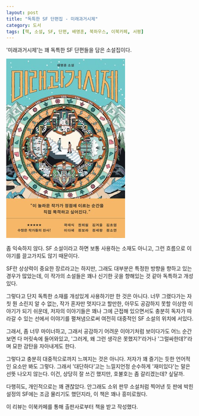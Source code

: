 ```yaml
---
layout: post
title: "독특한 SF 단편집 - 미래과거시제"
category: 도서
tags: [책, 소설, SF, 단편, 배명훈, 북하우스, 이북카페, 서평]
---
```


'미래과거시제'는
꽤 독특한 SF 단편들을 담은 소설집이다.

![표지](/images/future-past-tense-book-h480.jpg)

좀 익숙하지 않다.
SF 소설이라고 하면 보통 사용하는 소재도 아니고,
그런 흐름으로 이야기를 끌고가지도 않기 때문이다.

SF란 상상력이 중요한 장르라고는 하지만,
그래도 대부분은 특정한 방향을 향하고 있는 경우가 많았는데,
이 작가의 소설들은 꽤나 신기한 곳을 향해있는 것 같아
독특하고 개성있다.

그렇다고 단지 독특한 소재를 개성있게 사용하기만 한 것은 아니다.
너무 그랬다가는 자칫 뭔 소린지 알 수 없는,
작가 혼자만 멋지다고 할만한,
아무도 공감하지 못할 이상한 이야기가 되기 쉬운데,
저자의 이야기들은 꽤나 그에 근접해 있으면서도
충분히 독자가 따라갈 수 있는 선에서 이야기를 펼쳐냄으로써
여전히 대중적인 SF 소설의 위치에 서있다.

그래서, 좀 너무 마이너하고, 그래서 공감하기 어려운 이야기처럼 보이다가도
어느 순간보면 다 머릿속에 들어와있고,
'그러게, 왜 그런 생각은 못했지?'라거나
'그럴싸한데?'라며 묘한 감탄을 자아내게도 한다.

그렇다고 충분히 대중적으로까지 느껴지는 것은 아니다.
저자가 꽤 즐기는 듯한 언어적인 요소만 봐도 그렇다.
그래서 '대단하다'고는 느낄지언정
순수하게 '재미있다'는 말은 선뜻 나오지 않는다.
이건, 상당히 잘 쓰긴 했지만, 호불호는 좀 갈리겠는데? 싶달까.

다행히도, 개인적으로는 꽤 괜찮았다.
안그래도 소위 판무 소설처럼 찍어낸 듯 판에 박힌 설정의 SF에는 조금 물리기도 했던지라,
이 책은 꽤나 흥미로웠다.



<div class="im im-info">
이 리뷰는 이북카페를 통해 출판사로부터 책을 받고 작성했다.
</div>
